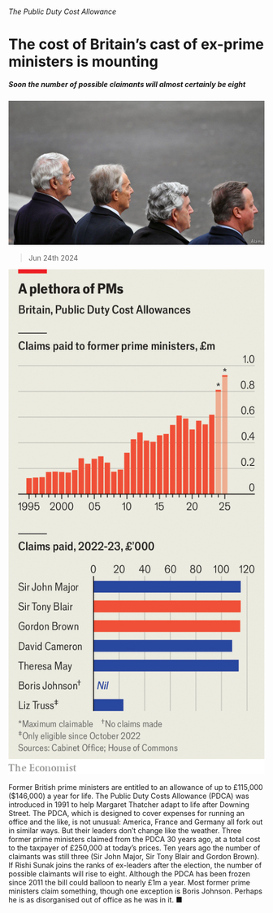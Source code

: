 ###### The Public Duty Cost Allowance

# The cost of Britain’s cast of ex-prime ministers is mounting 

##### Soon the number of possible claimants will almost certainly be eight 

![image](images/20240629_BRP501.jpg) 

> Jun 24th 2024 

![image](images/20240629_BRC013.png) 


Former British prime ministers are entitled to an allowance of up to £115,000 ($146,000) a year for life. The Public Duty Costs Allowance (PDCA) was introduced in 1991 to help Margaret Thatcher adapt to life after Downing Street. The PDCA, which is designed to cover expenses for running an office and the like, is not unusual: America, France and Germany all fork out in similar ways. But their leaders don’t change like the weather. Three former prime ministers claimed from the PDCA 30 years ago, at a total cost to the taxpayer of £250,000 at today’s prices. Ten years ago the number of claimants was still three (Sir John Major, Sir Tony Blair and Gordon Brown). If Rishi Sunak joins the ranks of ex-leaders after the election, the number of possible claimants will rise to eight. Although the PDCA has been frozen since 2011 the bill could balloon to nearly £1m a year. Most former prime ministers claim something, though one exception is Boris Johnson. Perhaps he is as disorganised out of office as he was in it. ■

